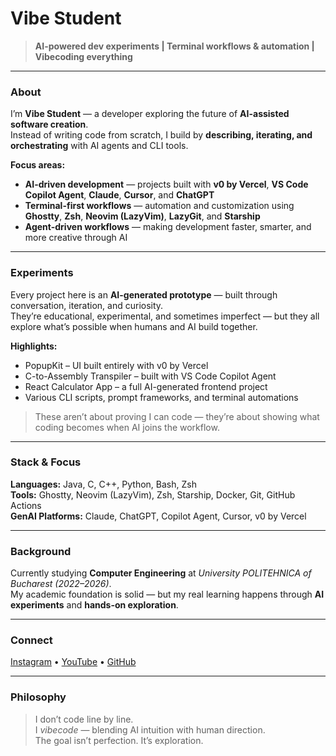 # Vibe Student

> **AI-powered dev experiments | Terminal workflows & automation | Vibecoding everything**

---

### About

I’m **Vibe Student** — a developer exploring the future of **AI-assisted software creation**.  
Instead of writing code from scratch, I build by **describing, iterating, and orchestrating** with AI agents and CLI tools.

**Focus areas:**
- **AI-driven development** — projects built with **v0 by Vercel**, **VS Code Copilot Agent**, **Claude**, **Cursor**, and **ChatGPT**  
- **Terminal-first workflows** — automation and customization using **Ghostty**, **Zsh**, **Neovim (LazyVim)**, **LazyGit**, and **Starship**  
- **Agent-driven workflows** — making development faster, smarter, and more creative through AI

---

### Experiments

Every project here is an **AI-generated prototype** — built through conversation, iteration, and curiosity.  
They’re educational, experimental, and sometimes imperfect — but they all explore what’s possible when humans and AI build together.  

**Highlights:**
- PopupKit – UI built entirely with v0 by Vercel  
- C-to-Assembly Transpiler – built with VS Code Copilot Agent  
- React Calculator App – a full AI-generated frontend project  
- Various CLI scripts, prompt frameworks, and terminal automations

> These aren’t about proving I can code — they’re about showing what coding becomes when AI joins the workflow.

---

### Stack & Focus

**Languages:** Java, C, C++, Python, Bash, Zsh  
**Tools:** Ghostty, Neovim (LazyVim), Zsh, Starship, Docker, Git, GitHub Actions  
**GenAI Platforms:** Claude, ChatGPT, Copilot Agent, Cursor, v0 by Vercel  

---

### Background

Currently studying **Computer Engineering** at *University POLITEHNICA of Bucharest (2022–2026)*.  
My academic foundation is solid — but my real learning happens through **AI experiments** and **hands-on exploration**.

---

### Connect

[Instagram](https://www.instagram.com/vibestudent.ai/) • [YouTube](https://www.youtube.com/@vibestudentai) • [GitHub](https://github.com/vibestudent)

---

### Philosophy

> I don’t code line by line.  
> I *vibecode* — blending AI intuition with human direction.  
> The goal isn’t perfection. It’s exploration.
